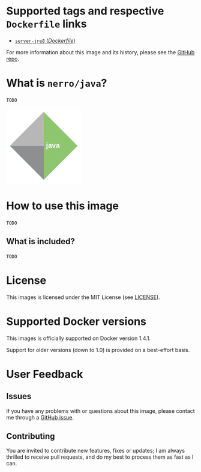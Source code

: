 # Supported tags and respective `Dockerfile` links

- [`server-jre8` (*Dockerfile*)](https://github.com/nerro/docker-images/blob/master/java/server-jre8/Dockerfile)

For more information about this image and its history, please see the
[GitHub repo](https://github.com/nerro/docker-images).


# What is `nerro/java`?

`TODO`

![logo](https://raw.githubusercontent.com/nerro/docker-images/master/java/server-jre8/logo.png)


# How to use this image
`TODO`

## What is included?

`TODO`


# License

This images is licensed under the MIT License (see [LICENSE](https://github.com/nerro/docker-images/blob/master/LICENSE)).


# Supported Docker versions

This images is officially supported on Docker version 1.4.1.

Support for older versions (down to 1.0) is provided on a best-effort basis.


# User Feedback

## Issues

If you have any problems with or questions about this image, please contact me
 through a [GitHub issue](https://github.com/nerro/docker-images/issues).

## Contributing

You are invited to contribute new features, fixes or updates; I am always thrilled
to receive pull requests, and do my best to process them as fast as I can.


